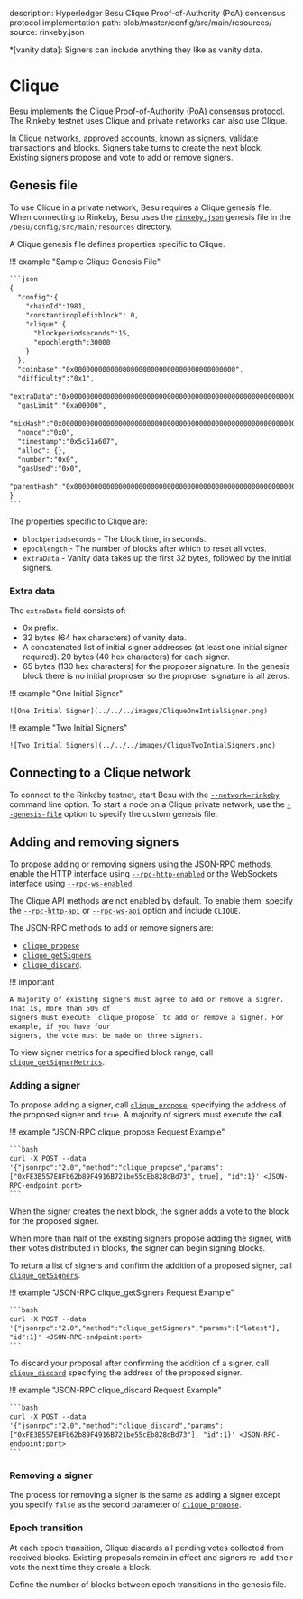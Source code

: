description: Hyperledger Besu Clique Proof-of-Authority (PoA) consensus protocol implementation
path: blob/master/config/src/main/resources/
source: rinkeby.json
<!--- END of page meta data -->

*[vanity data]: Signers can include anything they like as vanity data.

# Clique

Besu implements the Clique Proof-of-Authority (PoA) consensus protocol. The Rinkeby testnet uses
Clique and private networks can also use Clique.

In Clique networks, approved accounts, known as signers, validate transactions and blocks. Signers
take turns to create the next block. Existing signers propose and vote to add or remove signers.

## Genesis file

To use Clique in a private network, Besu requires a Clique genesis file. When connecting to Rinkeby,
Besu uses the
[`rinkeby.json`](https://github.com/hyperledger/besu/blob/master/config/src/main/resources/rinkeby.json)
genesis file in the `/besu/config/src/main/resources` directory.

A Clique genesis file defines properties specific to Clique.

!!! example "Sample Clique Genesis File"

    ```json
    {
      "config":{
        "chainId":1981,
        "constantinoplefixblock": 0,
        "clique":{
          "blockperiodseconds":15,
          "epochlength":30000
        }
      },
      "coinbase":"0x0000000000000000000000000000000000000000",
      "difficulty":"0x1",
      "extraData":"0x000000000000000000000000000000000000000000000000000000000000000001a54556254bfa3db2daa7673435ec63649925c50000000000000000000000000000000000000000000000000000000000000000000000000000000000000000000000000000000000000000000000000000000000",
      "gasLimit":"0xa00000",
      "mixHash":"0x0000000000000000000000000000000000000000000000000000000000000000",
      "nonce":"0x0",
      "timestamp":"0x5c51a607",
      "alloc": {},
      "number":"0x0",
      "gasUsed":"0x0",
      "parentHash":"0x0000000000000000000000000000000000000000000000000000000000000000"
    }
    ```

The properties specific to Clique are:

* `blockperiodseconds` - The block time, in seconds.
* `epochlength` - The number of blocks after which to reset all votes.
* `extraData` - Vanity data takes up the first 32 bytes, followed by the initial signers.

### Extra data

The `extraData` field consists of:

* 0x prefix.
* 32 bytes (64 hex characters) of vanity data.
* A concatenated list of initial signer addresses (at least one initial signer required). 20 bytes
  (40 hex characters) for each signer.
* 65 bytes (130 hex characters) for the proposer signature. In the genesis block there is no
  initial proproser so the proproser signature is all zeros.

!!! example "One Initial Signer"

    ![One Initial Signer](../../../images/CliqueOneIntialSigner.png)

!!! example "Two Initial Signers"

    ![Two Initial Signers](../../../images/CliqueTwoIntialSigners.png)

## Connecting to a Clique network

To connect to the Rinkeby testnet, start Besu with the
[`--network=rinkeby`](../../../Reference/CLI/CLI-Syntax.md#network) command line option. To start a
node on a Clique private network, use the
[`--genesis-file`](../../../Reference/CLI/CLI-Syntax.md#genesis-file) option to specify the custom
genesis file.

## Adding and removing signers

To propose adding or removing signers using the JSON-RPC methods, enable the HTTP interface using
[`--rpc-http-enabled`](../../../Reference/CLI/CLI-Syntax.md#rpc-http-enabled) or the WebSockets
interface using [`--rpc-ws-enabled`](../../../Reference/CLI/CLI-Syntax.md#rpc-ws-enabled).

The Clique API methods are not enabled by default. To enable them, specify the
[`--rpc-http-api`](../../../Reference/CLI/CLI-Syntax.md#rpc-http-api) or
[`--rpc-ws-api`](../../../Reference/CLI/CLI-Syntax.md#rpc-ws-api) option and include `CLIQUE`.

The JSON-RPC methods to add or remove signers are:

* [`clique_propose`](../../../Reference/API-Methods.md#clique_propose)
* [`clique_getSigners`](../../../Reference/API-Methods.md#clique_getsigners)
* [`clique_discard`](../../../Reference/API-Methods.md#clique_discard).

!!! important

    A majority of existing signers must agree to add or remove a signer. That is, more than 50% of
    signers must execute `clique_propose` to add or remove a signer. For example, if you have four
    signers, the vote must be made on three signers.

To view signer metrics for a specified block range, call
[`clique_getSignerMetrics`](../../../Reference/API-Methods.md#clique_getsignermetrics).

### Adding a signer

To propose adding a signer, call
[`clique_propose`](../../../Reference/API-Methods.md#clique_propose), specifying the address of the
proposed signer and `true`. A majority of signers must execute the call.

!!! example "JSON-RPC clique_propose Request Example"

    ```bash
    curl -X POST --data '{"jsonrpc":"2.0","method":"clique_propose","params":["0xFE3B557E8Fb62b89F4916B721be55cEb828dBd73", true], "id":1}' <JSON-RPC-endpoint:port>
    ```

When the signer creates the next block, the signer adds a vote to the block for the proposed
signer.

When more than half of the existing signers propose adding the signer, with their votes distributed
in blocks, the signer can begin signing blocks.

To return a list of signers and confirm the addition of a proposed signer, call
[`clique_getSigners`](../../../Reference/API-Methods.md#clique_getsigners).

!!! example "JSON-RPC clique_getSigners Request Example"

    ```bash
    curl -X POST --data '{"jsonrpc":"2.0","method":"clique_getSigners","params":["latest"], "id":1}' <JSON-RPC-endpoint:port>
    ```

To discard your proposal after confirming the addition of a signer, call
[`clique_discard`](../../../Reference/API-Methods.md#clique_discard) specifying the address of the
proposed signer.

!!! example "JSON-RPC clique_discard Request Example"

    ```bash
    curl -X POST --data '{"jsonrpc":"2.0","method":"clique_discard","params":["0xFE3B557E8Fb62b89F4916B721be55cEb828dBd73"], "id":1}' <JSON-RPC-endpoint:port>
    ```

### Removing a signer

The process for removing a signer is the same as adding a signer except you specify `false` as the
second parameter of [`clique_propose`](../../../Reference/API-Methods.md#clique_propose).

### Epoch transition

At each epoch transition, Clique discards all pending votes collected from received blocks.
Existing proposals remain in effect and signers re-add their vote the next time they create a block.

Define the number of blocks between epoch transitions in the genesis file.